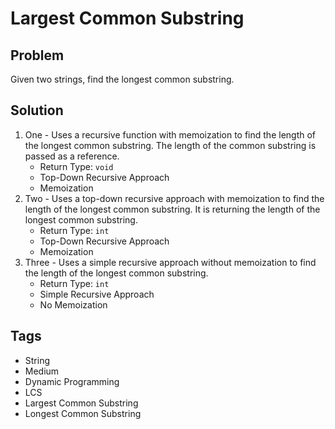 # Largest Common Substring

## Problem

Given two strings, find the longest common substring.

## Solution

1. One - Uses a recursive function with memoization to find the length of the longest common substring. The length of the common substring is passed as a reference.
   - Return Type: `void`
   - Top-Down Recursive Approach
   - Memoization
2. Two - Uses a top-down recursive approach with memoization to find the length of the longest common substring. It is returning the length of the longest common substring.
   - Return Type: `int`
   - Top-Down Recursive Approach
   - Memoization
3. Three - Uses a simple recursive approach without memoization to find the length of the longest common substring.
   - Return Type: `int`
   - Simple Recursive Approach
   - No Memoization

## Tags

- String
- Medium
- Dynamic Programming
- LCS
- Largest Common Substring
- Longest Common Substring
